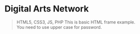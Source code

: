 # Digital Arts Network

> HTML5, CSS3, JS, PHP
> This is basic HTML frame example.<br/>
> You need to use upper case for password.
